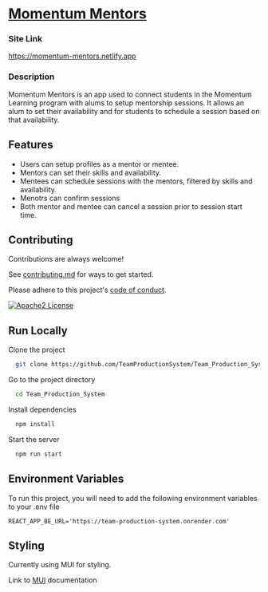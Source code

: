 

# [Momentum Mentors](https://momentum-mentors.netlify.app)

### Site Link
https://momentum-mentors.netlify.app

### Description 
Momentum Mentors is an app used to connect students in the Momentum Learning program with alums to setup mentorship sessions. It allows an alum to set their availability and for students to schedule a session based on that availability. 


## Features

- Users can setup profiles as a mentor or mentee.
- Mentors can set their skills and availability.
- Mentees can schedule sessions with the mentors, filtered by skills and availability. 
- Menotrs can confirm sessions
- Both mentor and mentee can cancel a session prior to session start time.

## Contributing

Contributions are always welcome!

See [contributing.md](https://github.com/TeamProductionSystem/Team_Production_System/blob/main/CONTRIBUTING.md) for ways to get started.

Please adhere to this project's [code of conduct](https://github.com/TeamProductionSystem/Team_Production_System/blob/main/CODE_OF_CONDUCT.md).

[![Apache2 License](https://img.shields.io/badge/License-Apache2.0-green.svg)](https://choosealicense.com/licenses/apache-2.0/)
## Run Locally

Clone the project

```bash
  git clone https://github.com/TeamProductionSystem/Team_Production_System.git
```

Go to the project directory

```bash
  cd Team_Production_System
```

Install dependencies

```bash
  npm install
```

Start the server

```bash
  npm run start
```

## Environment Variables

To run this project, you will need to add the following environment variables to your .env file

`REACT_APP_BE_URL='https://team-production-system.onrender.com'`

## Styling
Currently using MUI for styling. 

Link to [MUI](https://mui.com/material-ui/getting-started/overview/) documentation 